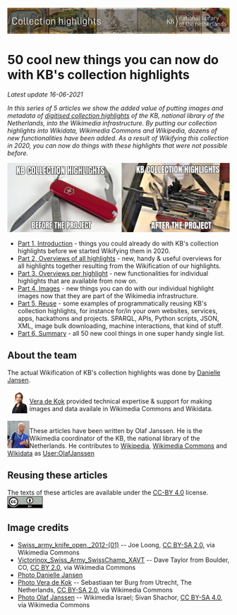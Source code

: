 ![Banner](../images/banners/KBTopstukkenBannerWikimedia_EN.jpg)

# 50 cool new things you can now do with KB's collection highlights
*Latest update 16-06-2021*

*In this series of 5 articles we show the added value of putting images and metadata of [digitised collection highlights](https://www.kb.nl/galerij/digitale-topstukken) of the KB, national library of the Netherlands, into the Wikimedia infrastructure. By putting our collection highlights into Wikidata, Wikimedia Commons and Wikipedia, dozens of new functionalities have been added. As a result of Wikifying this collection in 2020, you can now do things with these highlights that were not possible before.*

<a href="Part%201%2C%20Introduction.html"><img src="images/KBtopstukkenMemeEN.jpg"/></a>

- [Part 1, Introduction](Part%201%2C%20Introduction.html) - things you could already do with KB's collection highlights before we started Wikifying them in 2020.  
- [Part 2, Overviews of all highlights](Part%202%2C%20Overviews%20of%20all%20highlights.html) - new, handy & useful overviews for all highlights together resulting from the Wikification of our highlights.
-  [Part 3, Overviews per highlight](Part%203%2C%20Overviews%20per%20highlight.html) - new functionalities for individual highlights that are available from now on.
- [Part 4, Images](Part%204%2C%20Images.html) - new things you can do with our individual highlight images now that they are part of the Wikimedia infrastructure. 
- [Part 5, Reuse](Part%205%2C%20Reuse.html) - some examples of programmatically reusing KB's collection highlights, for instance for/in your own websites, services, apps, hackathons and projects. SPARQL, APIs, Python scripts, JSON, XML, image bulk downloading, machine interactions, that kind of stuff.
- [Part 6, Summary](Part%206%2C%20Summary.html) - all 50 new cool things in one super handy single list. 

## About the team
<!-- <img align="left" src="../images/thumbDJ.jpg" width="50"/> -->
The actual Wikification of KB's collection highlights was done by [Danielle Jansen](https://commons.wikimedia.org/wiki/User:DanielleJWiki). 
<br clear="all"/>
<br clear="all"/>
<img align="left" src="images/240px-Vera_de_Kok_bij_de_Wikimedia_Conferentie_Nederland_2012_-_Flickr_-_Sebastiaan_ter_Burg.jpg" width="50"/>

[Vera de Kok](https://commons.wikimedia.org/wiki/User:1Veertje_(KB)) provided technical expertise & support for making images and data availale in Wikimedia Commons and Wikidata. 
<br clear="all"/>
<br clear="all"/>
<img align="left" src="../images/800px-Olaf_Janssen_at_GLAM_WIKI_Tel_Aviv_Conference_2018.JPG" width="50"/>

These articles have been written by Olaf Janssen. He is the Wikimedia coordinator of the KB, the national library of the Netherlands. He contributes to
[Wikipedia](https://nl.wikipedia.org/wiki/Wikipedia:GLAM/Koninklijke_Bibliotheek_en_Nationaal_Archief), [Wikimedia Commons](https://commons.wikimedia.org/wiki/Category:Koninklijke_Bibliotheek) and [Wikidata](https://www.wikidata.org/wiki/Wikidata:GLAM/Koninklijke_Bibliotheek_Nederland) as [User:OlafJanssen](https://nl.wikipedia.org/wiki/Gebruiker:OlafJanssen)<br>




## Reusing these articles
The texts of these articles are available under the [CC-BY 4.0](https://creativecommons.org/licenses/by/4.0/) license. 
<kbd><img src="../images/cc-by.png" width="80"/></kbd> 
 
## Image credits
* [Swiss_army_knife_open,_2012-(01)](https://commons.wikimedia.org/wiki/File:Swiss_army_knife_open,_2012-(01).jpg) -- Joe Loong, [CC BY-SA 2.0](https://creativecommons.org/licenses/by-sa/2.0), via Wikimedia Commons
* [Victorinox_Swiss_Army_SwissChamp_XAVT](https://commons.wikimedia.org/wiki/File:Victorinox_Swiss_Army_SwissChamp_XAVT.jpg) -- Dave Taylor from Boulder, CO, [CC BY 2.0](https://creativecommons.org/licenses/by/2.0>), via Wikimedia Commons
* [Photo Danielle Jansen]()
* [Photo Vera de Kok](https://commons.wikimedia.org/wiki/File:Vera_de_Kok_bij_de_Wikimedia_Conferentie_Nederland_2012_-_Flickr_-_Sebastiaan_ter_Burg.jpg) -- Sebastiaan ter Burg from Utrecht, The Netherlands, [CC BY-SA 2.0](https://creativecommons.org/licenses/by-sa/2.0), via Wikimedia Commons
* [Photo Olaf Janssen](https://commons.wikimedia.org/wiki/File:Olaf_Janssen_at_GLAM_WIKI_Tel_Aviv_Conference_2018.JPG) -- Wikimedia Israel; Sivan Shachor, [CC BY-SA 4.0](https://creativecommons.org/licenses/by-sa/4.0), via Wikimedia Commons
